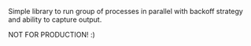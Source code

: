 Simple library to run group of processes in parallel
with backoff strategy and ability to capture output.

NOT FOR PRODUCTION! :)
